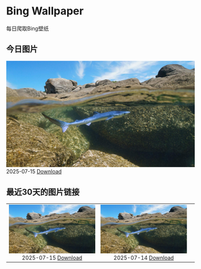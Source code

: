 # Bing Wallpaper


每日爬取Bing壁纸



## 今日图片


![](./DownloadedWallpapers/2025-07-15.jpg)2025-07-15 [Download](./DownloadedWallpapers/2025-07-15.jpg)

## 最近30天的图片链接


|      |      |      |
| :----: | :----: | :----: |
|![](./DownloadedWallpapers/2025-07-15.jpg)2025-07-15 [Download](./DownloadedWallpapers/2025-07-15.jpg)|![](./DownloadedWallpapers/2025-07-14.jpg)2025-07-14 [Download](./DownloadedWallpapers/2025-07-14.jpg)|

